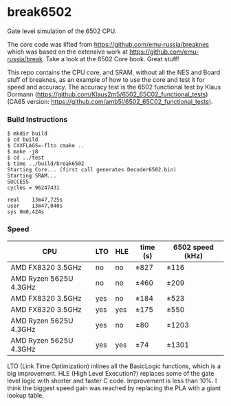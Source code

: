 # break6502

Gate level simulation of the 6502 CPU.  

The core code was lifted from https://github.com/emu-russia/breaknes which was based on the extensive work at https://github.com/emu-russia/break.
Take a look at the 6502 Core book. Great stuff!

This repo contains the CPU core, and SRAM, without all the NES and Board stuff of breaknes, as an example of how to use the core and test it for speed and accuracy.
The accuracy test is the 6502 functional test by Klaus Dormann (https://github.com/Klaus2m5/6502_65C02_functional_tests) (CA65 version: https://github.com/amb5l/6502_65C02_functional_tests).

### Build Instructions

```
$ mkdir build
$ cd build
$ CXXFLAGS=-flto cmake ..
$ make -j8
$ cd ../test
$ time ../build/break6502
Starting Core... (first call generates Decoder6502.bin)
Starting SRAM...
SUCCESS
cycles = 96247431

real	13m47,725s
user	13m47,040s
sys	0m0,424s
```

### Speed

| CPU | LTO | HLE | time (s) | 6502 speed (kHz) |
| --- | --- | --- | --- | --- |
| AMD FX8320 3.5GHz | no | no | ±827 | ±116 |
| AMD Ryzen 5625U 4.3GHz | no | no | ±460 | ±209 |
| AMD FX8320 3.5GHz | yes | no | ±184 | ±523 |
| AMD FX8320 3.5GHz | yes | yes | ±175 | ±550 |
| AMD Ryzen 5625U 4.3GHz | yes | no | ±80 | ±1203 |
| AMD Ryzen 5625U 4.3GHz | yes | yes | ±74 | ±1301 |

LTO (Link Time Optimization) inlines all the BasicLogic functions, which is a big improvement.
HLE (High Level Execution?) replaces some of the gate level logic with shorter and faster C code. Improvement is less than 10%.
I think the biggest speed gain was reached by replacing the PLA with a giant lookup table.
